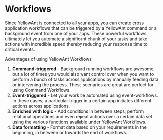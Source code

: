 # Workflows

Since YellowAnt is connected to all your apps, you can create cross application workflows that can be triggered by a YellowAnt command or a background event from one of your apps. These powerful workflows ultimately let you automate a significant chunk of your tasks and take actions with incredible speed thereby reducing your response time to critical events.

Advantages of using YellowAnt Workflows

1. **Command-triggered** - Background running workflows are awesome, but a lot of times you would also want control over when you want to perform a bunch of tasks across applications by manually feeding data or intervening the process. These scenarios are great are perfect for using Command Workflows.
2. **Event-triggered** - Let your work be automated using event-workflows. In these cases, a particular trigger in a certain app initiates different actions across applications.
3. **Enriched with logic** - Add conditions in between steps, perform relational operations and even repeat actions over a certain data set using the various functions available under YellowAnt Workflows.
4. **Data formatting** - Format data based on your requirements in the beginning, in between or towards the end of workflows. 



